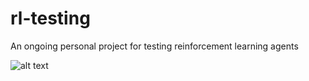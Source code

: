 # rl-testing
An ongoing personal project for testing reinforcement learning agents

![alt text](https://github.com/kphng/rl-testing/blob/master/assets/dqn_ddqn_classic_control.png)
